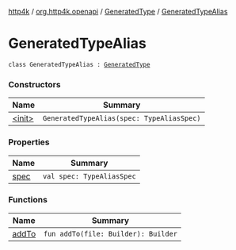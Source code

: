 [http4k](../../../index.md) / [org.http4k.openapi](../../index.md) / [GeneratedType](../index.md) / [GeneratedTypeAlias](./index.md)

# GeneratedTypeAlias

`class GeneratedTypeAlias : `[`GeneratedType`](../index.md)

### Constructors

| Name | Summary |
|---|---|
| [&lt;init&gt;](-init-.md) | `GeneratedTypeAlias(spec: TypeAliasSpec)` |

### Properties

| Name | Summary |
|---|---|
| [spec](spec.md) | `val spec: TypeAliasSpec` |

### Functions

| Name | Summary |
|---|---|
| [addTo](add-to.md) | `fun addTo(file: Builder): Builder` |
